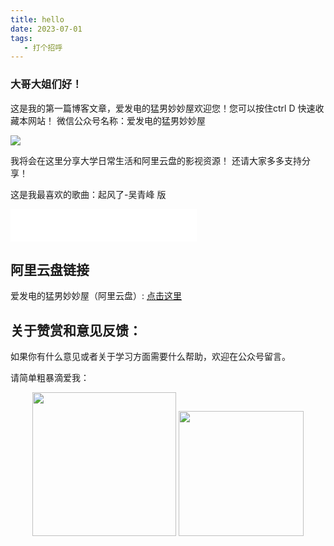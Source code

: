 ```yaml
---
title: hello
date: 2023-07-01
tags:
   - 打个招呼
---
```


### 大哥大姐们好！

这是我的第一篇博客文章，爱发电的猛男妙妙屋欢迎您！您可以按住ctrl D 快速收藏本网站！
微信公众号名称：爱发电的猛男妙妙屋

![]([mmexport1694247336599.jpg](https://postimg.cc/sB2jF8c9))

我将会在这里分享大学日常生活和阿里云盘的影视资源！
还请大家多多支持分享！

这是我最喜欢的歌曲：起风了-吴青峰 版 

<iframe frameborder="no" border="0" marginwidth="0" marginheight="0" width=298 height=52 src="//music.163.com/outchain/player?type=2&id=1338695683&auto=0&height=32"></iframe>


## 阿里云盘链接

爱发电的猛男妙妙屋（阿里云盘）: [点击这里](https://www.aliyundrive.com/s/xGDhq6G4F76)



## 关于赞赏和意见反馈：

如果你有什么意见或者关于学习方面需要什么帮助，欢迎在公众号留言。

请简单粗暴滴爱我：

<center class="half">
<img src="https://ali.xmssdn.micloud.mi.com/2/1566455553514/get_thumbnail?sig=uU-QWOgJlHayn3U1UW8G5hdCRVo&data=Rz0-pbAuGAO2Zt-G_MJUpke-E3L4czUyON3b43F3b4V8P9ApttDH_Lk0IRA9U59q3qb69UtC6syuKrWo6_MjND07jNVOjrSJh4cTkGQVzNvY7GBdi8MxnsYz7m8ky-vsuYKh-RAgRMrBB3VntRFr0Q1-p-ewFRNnb3SZ-GXxfWn-nx2MGQwNydlD2NvKelVukYwzlc1AEbLMnKXzH9c7D0iWhBrL3F81VJFK9y_eY0wpX5P06VFoaYcnZZ--TBCHa0DdCOdM40Ye_Ny9Sscyq5jUmimvg8RPDXmbkxHnKh3tAIFYrcFrykxIMlDxk2yCoWG7sfpCFw&ts=1694333814046&w=1080&h=1080&r=0&_cachekey=43dfc2f110f85e3d082ebc6bd3e0e0d6" width=230/>
<img src="https://ali.xmssdn.micloud.mi.com/2/1566455553514/get_thumbnail?sig=g8AhcQTPCrYTFsoiVvUGKzw4HF4&data=Rz0--xHQcUynlfF_P4bwOCmVFNRB5nSgjw7HnhjMIm2DSowptm1MGS_Bl3TK8_Dvt2WOvlBC6syuKrWo_3_xFiI2LjiJ_IveABS0404fj7rY7PYJhvspg4jcVsWpx19ccoyhnwcRRMqeB217pHkB1EFe1uewFU3GkR3W6ZbfhKq6O4PiMgurcEwCSmwZZigHKsHbargcEbJxF0Bl6mFf-Oj5AXMIqBQuVJFK9y9Bnqyuxn4TlRN7etjDWL2zTBCHB1TdZPNM40YemsuMSscmJ0r2hSQNbgM9Mi4cALaUABeuYYFeiDJrykxLMlDxk2yCu3-5wkzmEcY&ts=1694333981115&w=270&h=270&r=0&_cachekey=4777e19205bf93e22d79ac0dc4476530" width=200/>
</center>
